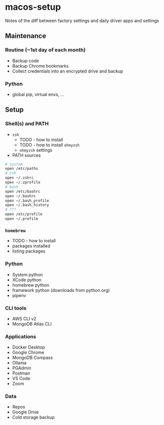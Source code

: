 # macos-setup
Notes of the diff between factory settings and daily driver apps and settings

## Maintenance
### Routine (~1st day of each month)
- Backup code
- Backup Chrome bookmarks
- Collect credentials into an encrypted drive and backup

### Python 
- global pip, virtual envs, ...

## Setup

### Shell(s) and PATH
- `zsh`
  - TODO - how to install
  - TODO - how to install `ohmyzsh`
  - `ohmyzsh` settings
- PATH sources
```sh
# system
open /etc/paths
# zsh
open ~/.zshrc
open ~/.zprofile
# bash
open /etc/bashrc
open ~/.bashrc
open ~/.bash_profile
open ~/.bash_history
# ???
open /etc/profile
open ~/.profile
```

### `homebrew`
- TODO - how to install
- packages installed
- listing packages

### Python
- System python
- XCode python
- homebrew python
- framework python (downloads from python.org)
- pipenv

### CLI tools
- AWS CLI v2
- MongoDB Atlas CLI

### Applications
- Docker Desktop
- Google Chrome
- MongoDB Compass
- Ollama
- PGAdmin
- Postman
- VS Code
- Zoom

### Data
- Repos
- Google Drive
- Cold storage backup


